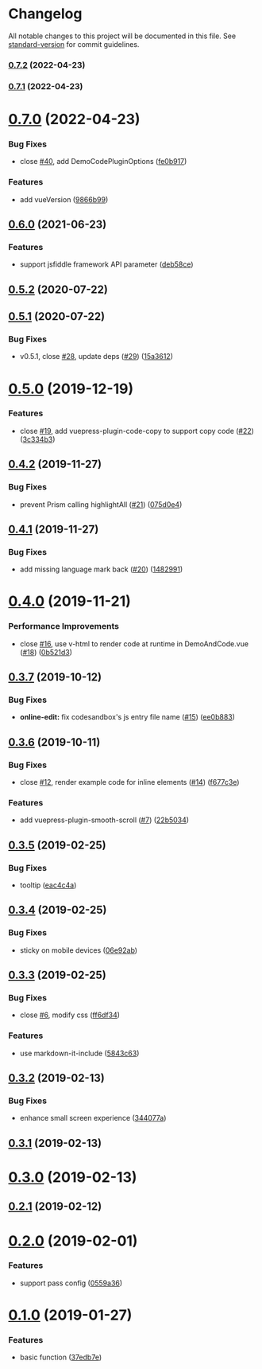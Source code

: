 # Changelog

All notable changes to this project will be documented in this file. See [standard-version](https://github.com/conventional-changelog/standard-version) for commit guidelines.

### [0.7.2](https://github.com/BuptStEve/vuepress-plugin-demo-code/compare/v0.7.1...v0.7.2) (2022-04-23)

### [0.7.1](https://github.com/BuptStEve/vuepress-plugin-demo-code/compare/v0.7.0...v0.7.1) (2022-04-23)

# [0.7.0](https://github.com/BuptStEve/vuepress-plugin-demo-code/compare/v0.6.0...v0.7.0) (2022-04-23)


### Bug Fixes

* close [#40](https://github.com/BuptStEve/vuepress-plugin-demo-code/issues/40), add DemoCodePluginOptions ([fe0b917](https://github.com/BuptStEve/vuepress-plugin-demo-code/commit/fe0b917))


### Features

* add vueVersion ([9866b99](https://github.com/BuptStEve/vuepress-plugin-demo-code/commit/9866b99))

## [0.6.0](https://github.com/BuptStEve/vuepress-plugin-demo-code/compare/v0.5.2...v0.6.0) (2021-06-23)


### Features

* support jsfiddle framework API parameter ([deb58ce](https://github.com/BuptStEve/vuepress-plugin-demo-code/commit/deb58ce1f6983d9b5bfd5758bee34406e0a5a408))

## [0.5.2](https://github.com/BuptStEve/vuepress-plugin-demo-code/compare/v0.5.1...v0.5.2) (2020-07-22)



## [0.5.1](https://github.com/BuptStEve/vuepress-plugin-demo-code/compare/v0.5.0...v0.5.1) (2020-07-22)


### Bug Fixes

* v0.5.1, close [#28](https://github.com/BuptStEve/vuepress-plugin-demo-code/issues/28), update deps ([#29](https://github.com/BuptStEve/vuepress-plugin-demo-code/issues/29)) ([15a3612](https://github.com/BuptStEve/vuepress-plugin-demo-code/commit/15a361241a92cd1775874a3efbb6530682a186f0))



# [0.5.0](https://github.com/BuptStEve/vuepress-plugin-demo-code/compare/v0.4.2...v0.5.0) (2019-12-19)


### Features

* close [#19](https://github.com/BuptStEve/vuepress-plugin-demo-code/issues/19), add vuepress-plugin-code-copy to support copy code ([#22](https://github.com/BuptStEve/vuepress-plugin-demo-code/issues/22)) ([3c334b3](https://github.com/BuptStEve/vuepress-plugin-demo-code/commit/3c334b33947cd830762a17b97474f358023e3e1a))



## [0.4.2](https://github.com/BuptStEve/vuepress-plugin-demo-code/compare/v0.4.1...v0.4.2) (2019-11-27)


### Bug Fixes

* prevent Prism calling highlightAll ([#21](https://github.com/BuptStEve/vuepress-plugin-demo-code/issues/21)) ([075d0e4](https://github.com/BuptStEve/vuepress-plugin-demo-code/commit/075d0e4607356fffe128a5e1e8098862068ccb5b))



## [0.4.1](https://github.com/BuptStEve/vuepress-plugin-demo-code/compare/v0.4.0...v0.4.1) (2019-11-27)


### Bug Fixes

* add missing language mark back ([#20](https://github.com/BuptStEve/vuepress-plugin-demo-code/issues/20)) ([1482991](https://github.com/BuptStEve/vuepress-plugin-demo-code/commit/14829914867377a6d2358610763a70b5fff1cf1a))



# [0.4.0](https://github.com/BuptStEve/vuepress-plugin-demo-code/compare/v0.3.7...v0.4.0) (2019-11-21)


### Performance Improvements

* close [#16](https://github.com/BuptStEve/vuepress-plugin-demo-code/issues/16), use v-html to render code at runtime in DemoAndCode.vue ([#18](https://github.com/BuptStEve/vuepress-plugin-demo-code/issues/18)) ([0b521d3](https://github.com/BuptStEve/vuepress-plugin-demo-code/commit/0b521d357c4f5c6b6781ac2860ae17ff26524a83))



## [0.3.7](https://github.com/BuptStEve/vuepress-plugin-demo-code/compare/v0.3.6...v0.3.7) (2019-10-12)


### Bug Fixes

* **online-edit:** fix codesandbox's js entry file name ([#15](https://github.com/BuptStEve/vuepress-plugin-demo-code/issues/15)) ([ee0b883](https://github.com/BuptStEve/vuepress-plugin-demo-code/commit/ee0b88322a4e498d173bb3f894dfd3e4d692b831))



## [0.3.6](https://github.com/BuptStEve/vuepress-plugin-demo-code/compare/v0.3.5...v0.3.6) (2019-10-11)


### Bug Fixes

* close [#12](https://github.com/BuptStEve/vuepress-plugin-demo-code/issues/12), render example code for inline elements ([#14](https://github.com/BuptStEve/vuepress-plugin-demo-code/issues/14)) ([f677c3e](https://github.com/BuptStEve/vuepress-plugin-demo-code/commit/f677c3e726354a2be17366cd9055fd247bafbbab))


### Features

* add vuepress-plugin-smooth-scroll ([#7](https://github.com/BuptStEve/vuepress-plugin-demo-code/issues/7)) ([22b5034](https://github.com/BuptStEve/vuepress-plugin-demo-code/commit/22b503452c511f1cab1101ebd35c30034233b509))



## [0.3.5](https://github.com/BuptStEve/vuepress-plugin-demo-code/compare/v0.3.4...v0.3.5) (2019-02-25)


### Bug Fixes

* tooltip ([eac4c4a](https://github.com/BuptStEve/vuepress-plugin-demo-code/commit/eac4c4ae52cef7979d84c4d1b42ae0165196e8cb))



## [0.3.4](https://github.com/BuptStEve/vuepress-plugin-demo-code/compare/v0.3.3...v0.3.4) (2019-02-25)


### Bug Fixes

* sticky on mobile devices ([06e92ab](https://github.com/BuptStEve/vuepress-plugin-demo-code/commit/06e92ab5f6365f7e435eb110d28a3c46058d737c))



## [0.3.3](https://github.com/BuptStEve/vuepress-plugin-demo-code/compare/v0.3.2...v0.3.3) (2019-02-25)


### Bug Fixes

* close [#6](https://github.com/BuptStEve/vuepress-plugin-demo-code/issues/6), modify css ([ff6df34](https://github.com/BuptStEve/vuepress-plugin-demo-code/commit/ff6df345bb5f8989f63040e86b4334a8e1919b0b))


### Features

* use markdown-it-include ([5843c63](https://github.com/BuptStEve/vuepress-plugin-demo-code/commit/5843c63020923bd0e6ea7631835433eba8b06d06))



## [0.3.2](https://github.com/BuptStEve/vuepress-plugin-demo-code/compare/v0.3.1...v0.3.2) (2019-02-13)


### Bug Fixes

* enhance small screen experience ([344077a](https://github.com/BuptStEve/vuepress-plugin-demo-code/commit/344077a0d0a72ed556cff2f540c61f2a8b0772fe))



## [0.3.1](https://github.com/BuptStEve/vuepress-plugin-demo-code/compare/v0.3.0...v0.3.1) (2019-02-13)



# [0.3.0](https://github.com/BuptStEve/vuepress-plugin-demo-code/compare/v0.2.1...v0.3.0) (2019-02-13)



## [0.2.1](https://github.com/BuptStEve/vuepress-plugin-demo-code/compare/v0.2.0...v0.2.1) (2019-02-12)



# [0.2.0](https://github.com/BuptStEve/vuepress-plugin-demo-code/compare/v0.1.0...v0.2.0) (2019-02-01)


### Features

* support pass config ([0559a36](https://github.com/BuptStEve/vuepress-plugin-demo-code/commit/0559a36c4bb6eff73bd449df9ef171baae79b2d6))



# [0.1.0](https://github.com/BuptStEve/vuepress-plugin-demo-code/compare/37edb7e8336ed35b14408a5661c55b776014f5d7...v0.1.0) (2019-01-27)


### Features

* basic function ([37edb7e](https://github.com/BuptStEve/vuepress-plugin-demo-code/commit/37edb7e8336ed35b14408a5661c55b776014f5d7))
